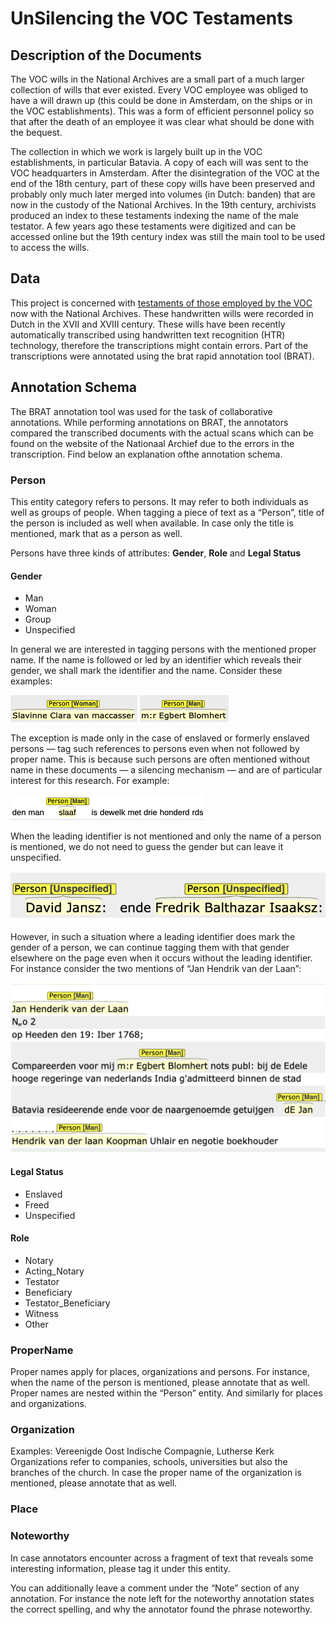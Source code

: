 # UnSilencing the VOC Testaments

## Description of the Documents
The VOC wills in the National Archives are a small part of a much larger collection of wills that ever existed. Every VOC employee was obliged to have a will drawn up (this could be done in Amsterdam, on the ships or in the VOC establishments). This was a form of efficient personnel policy so that after the death of an employee it was clear what should be done with the bequest. 

The collection in which we work is largely built up in the VOC establishments, in particular Batavia. A copy of each will was sent to the VOC headquarters in Amsterdam. After the disintegration of the VOC at the end of the 18th century, part of these copy wills have been preserved and probably only much later merged into volumes (in Dutch: banden) that are now in the custody of the National Archives. In the 19th century, archivists produced an index to these testaments indexing the name of the male testator. A few years ago these testaments were digitized and can be accessed online but the 19th century index was still the main tool to be used to access the wills.  


## Data
This project is concerned with [testaments of those employed by the VOC](https://www.nationaalarchief.nl/onderzoeken/zoekhulpen/voc-oost-indische-testamenten) now with the National Archives. These handwritten wills were recorded in Dutch in the XVII and XVIII century. These wills have been recently automatically transcribed using handwritten text recognition (HTR) technology, therefore the transcriptions might contain errors. Part of the transcriptions were annotated using the brat rapid annotation tool (BRAT). 

## Annotation Schema
The BRAT annotation tool was used for the task of collaborative annotations. While performing annotations on BRAT, the annotators compared the transcribed documents with the actual scans which can be found on the website of the Nationaal Archief due to the errors in the transcription. Find below an explanation ofthe annotation schema. 

### Person
This entity category refers to persons. It may refer to both individuals as well as groups of people. When tagging a piece of text as a “Person”, title of the person is included as well when available. In case only the title is mentioned, mark that as a person as well.

Persons have three kinds of attributes: **Gender**, **Role** and **Legal Status**

#### Gender
* Man
* Woman
* Group
* Unspecified

In general we are interested in tagging persons with the mentioned proper name. If the name is followed or led by an identifier which reveals their gender, we shall mark the identifier and the name. Consider these examples:

![woman](images/person_slavinneclara.png)
![man](images/person_man.png)


The exception is made only in the case of enslaved or formerly enslaved persons — tag such references to persons even when not followed by proper name. This is because such persons are often mentioned without name in these documents — a silencing mechanism — and are of particular interest for this research. For example:

![slave](images/person_nonname.png)

When the leading identifier is not mentioned and only the name of a person is mentioned, we do not need to guess the gender but can leave it unspecified. 

![unspecifiedgender](images/person_unspecifiedgender.png)

However, in such a situation where a leading identifier does mark the gender of a person, we can continue tagging them with that gender elsewhere on the page even when it occurs without the leading identifier. For instance consider the two mentions of “Jan Hendrik van der Laan”:

![repeatedrefs](images/JanHendrik.png)

#### Legal Status

* Enslaved
* Freed
* Unspecified

#### Role

* Notary
* Acting_Notary
* Testator
* Beneficiary
* Testator_Beneficiary
* Witness
* Other

### ProperName
Proper names apply for places, organizations and persons. For instance, when the name of the person is mentioned, please annotate that as well. Proper names are nested within the “Person” entity. And similarly for places and organizations.

### Organization 
Examples: Vereenigde Oost Indische Compagnie, Lutherse Kerk
Organizations refer to companies, schools, universities but also the branches of the church. In case the proper name of the organization is mentioned, please annotate that as well.

### Place 

 ### Noteworthy
 
 In case annotators encounter across a fragment of text that reveals some interesting information, please tag it under this entity. 
 
 You can additionally leave a comment under the “Note” section of any annotation. For instance the note left for the noteworthy annotation states the correct spelling, and why the annotator found the phrase noteworthy.



